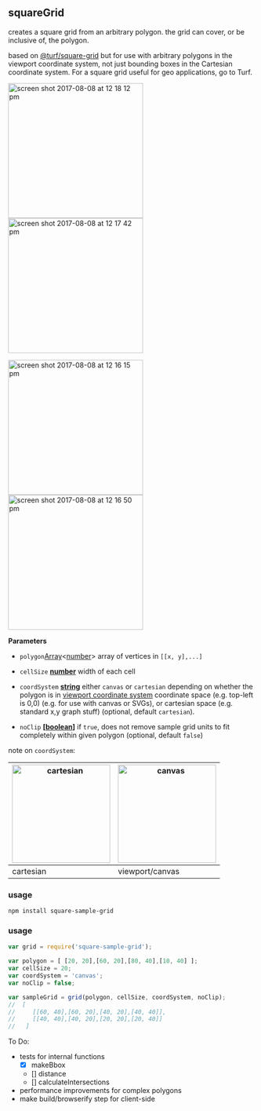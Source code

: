 ## squareGrid

creates a square grid from an arbitrary polygon. the grid can cover, or be inclusive of, the polygon.

based on [@turf/square-grid](https://github.com/Turfjs/turf/tree/master/packages/turf-square-grid) but for use with arbitrary polygons in the viewport coordinate system, not just bounding boxes in the Cartesian coordinate system. For a square grid useful for geo applications, go to Turf.

<img width="275" alt="screen shot 2017-08-08 at 12 18 12 pm" src="https://user-images.githubusercontent.com/3952537/29067962-1a81a3c6-7c35-11e7-8536-c382a841ed04.png"><img width="275" alt="screen shot 2017-08-08 at 12 17 42 pm" src="https://user-images.githubusercontent.com/3952537/29067963-1a9eb36c-7c35-11e7-8727-07ffed587aac.png">

<img width="275" alt="screen shot 2017-08-08 at 12 16 15 pm" src="https://user-images.githubusercontent.com/3952537/29067964-1aa7f102-7c35-11e7-8482-629c2bdf5f33.png"><img width="275" alt="screen shot 2017-08-08 at 12 16 50 pm" src="https://user-images.githubusercontent.com/3952537/29067965-1aaccc86-7c35-11e7-9007-122f478410c0.png">

**Parameters**

- `polygon`[Array](https://developer.mozilla.org/en-US/docs/Web/JavaScript/Reference/Global_Objects/Array)&lt;[number](https://developer.mozilla.org/en-US/docs/Web/JavaScript/Reference/Global_Objects/Number)> array of vertices in `[[x, y],...]`

- `cellSize` **[number](https://developer.mozilla.org/en-US/docs/Web/JavaScript/Reference/Global_Objects/Number)** width of each cell

- `coordSystem` **[string](https://developer.mozilla.org/en-US/docs/Web/JavaScript/Reference/Global_Objects/String)** either `canvas` or `cartesian` depending on whether the polygon is in [viewport coordinate system](https://www.w3.org/TR/SVG2/coords.html) coordinate space (e.g. top-left is 0,0) (e.g. for use with canvas or SVGs), or cartesian space (e.g. standard x,y graph stuff) (optional, default `cartesian`).

- `noClip` **\[[boolean](https://developer.mozilla.org/en-US/docs/Web/JavaScript/Reference/Global_Objects/Boolean)]** if `true`, does not remove sample grid units to fit completely within given polygon (optional, default `false`)

note on `coordSystem`:

| <img width="200" alt="cartesian" src="https://user-images.githubusercontent.com/3952537/29832893-fd68a99a-8ce9-11e7-8133-672c86331276.png"> | <img width="200" alt="canvas" src="https://user-images.githubusercontent.com/3952537/29832894-fd6a518c-8ce9-11e7-89d5-296893514297.png"> |
|--|--|
| cartesian | viewport/canvas |

### usage

```
npm install square-sample-grid
```

### usage
```javascript
var grid = require('square-sample-grid');

var polygon = [ [20, 20],[60, 20],[80, 40],[10, 40] ];
var cellSize = 20;
var coordSystem = 'canvas';
var noClip = false;

var sampleGrid = grid(polygon, cellSize, coordSystem, noClip);
//  [
//     [[60, 40],[60, 20],[40, 20],[40, 40]],
//     [[40, 40],[40, 20],[20, 20],[20, 40]]
//   ]

```

To Do:

* tests for internal functions
  * [x] makeBbox
  * [] distance
  * [] calculateIntersections
* performance improvements for complex polygons
* make build/browserify step for client-side
